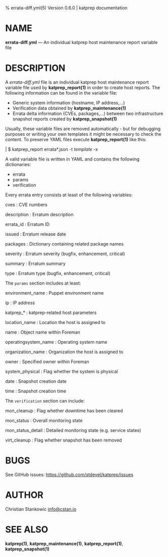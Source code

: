 % errata-diff.yml(5) Version 0.6.0 | katprep documentation

# NAME

**errata-diff.yml** — An individual katprep host maintenance report variable file

# DESCRIPTION

A _errata-diff.yml_ file is an individual katprep host maintenance report variable file used by **katprep_report(1)** in order to create host reports. The following information can be found in the variable file:

- Generic system information (hostname, IP address,...)
- Verification data obtained by **katprep_maintenance(1)**
- Errata delta information (CVEs, packages,...) between two infrastructure snapshot reports created by **katprep_snapshot(1)**

Usually, these variable files are removed automatically - but for debugging purposes or writing your own templates it might be necessary to check the content. To preserve YAML files execute **katprep_report(1)** like this:

| $ katprep_report errata*.json -t _template_ -x

A valid variable file is written in YAML and contains the following dictionaries:

- errata
- params
- verification

Every errata entry consists at least of the following variables:

cves
:   CVE numbers

description
:   Erratum description

errata_id
:   Erratum ID

issued
:   Erratum release date

packages
:   Dictionary containing related package names

severity
:   Erratum severity (bugfix, enhancement, critical)

summary
:   Erratum summary

type
:   Erratum type (bugfix, enhancement, critical)

The `params` section includes at least:

environment_name
:   Puppet environment name

ip
:   IP address

katprep\_\*
:   katprep-related host parameters

location_name
:   Location the host is assigned to

name
:   Object name within Foreman

operatingsystem_name
:   Operating system name

organization_name
:   Organization the host is assigned to

owner
:   Specified owner within Foreman

system_physical
:   Flag whether the system is physical

date
:   Snapshot creation date

time
:   Snapshot creation time

The `verification` section can include:

mon_cleanup
:   Flag whether downtime has been cleared

mon_status
:   Overall monitoring state

mon_status_detail
:   Detailed monitoring state (e.g. service states)

virt_cleanup
:   Flag whether snapshot has been removed

# BUGS

See GitHub issues: <https://github.com/stdevel/katprep/issues>

# AUTHOR

Christian Stankowic <info@cstan.io>

# SEE ALSO

**katprep(1)**, **katprep_maintenance(1)**, **katprep_report(1)**, **katprep_snapshot(1)**

